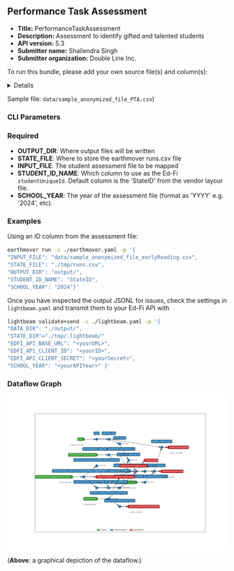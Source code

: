 ## Performance Task Assessment

* **Title:** PerformanceTaskAssessment
* **Description:**  Assessment to identify gifted and talented students
* **API version:** 5.3
* **Submitter name:** Shailendra Singh
* **Submitter organization:** Double Line Inc.

To run this bundle, please add your own source file(s) and column(s):
<details>
This template will work with vendor layout file structure. See the sample anonymized file.
</details>

Sample file: `data/sample_anonymized_file_PTA.csv`)

### CLI Parameters

### Required
- **OUTPUT_DIR**: Where output files will be written
- **STATE_FILE**: Where to store the earthmover runs.csv file
- **INPUT_FILE**: The student assessment file to be mapped
- **STUDENT_ID_NAME**: Which column to use as the Ed-Fi `studentUniqueId`. Default column is the 'StateID' from the vendor layour file.
- **SCHOOL_YEAR**: The year of the assessment file (format as 'YYYY' e.g. '2024', etc).

### Examples
Using an ID column from the assessment file:
```bash
earthmover run -c ./earthmover.yaml -p '{
"INPUT_FILE": "data/sample_anonymized_file_earlyReading.csv",
"STATE_FILE": "./tmp/runs.csv",
"OUTPUT_DIR": "output/",
"STUDENT_ID_NAME": "StateID",
"SCHOOL_YEAR": "2024"}'
```

Once you have inspected the output JSONL for issues, check the settings in `lightbeam.yaml` and transmit them to your Ed-Fi API with
```bash
lightbeam validate+send -c ./lightbeam.yaml -p '{
"DATA_DIR": "./output/",
"STATE_DIR"="./tmp/.lightbeam/"
"EDFI_API_BASE_URL": "<yourURL>",
"EDFI_API_CLIENT_ID": "<yourID>",
"EDFI_API_CLIENT_SECRET": "<yourSecret>",
"SCHOOL_YEAR": "<yourAPIYear>" }'
```
### Dataflow Graph

![DAG view of transformations](graph.png)

(**Above**: a graphical depiction of the dataflow.)